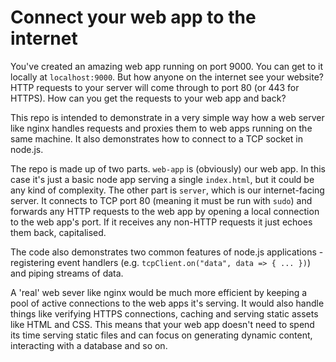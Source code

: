 Connect your web app to the internet
====================================

You've created an amazing web app running on port 9000. You can get to it locally at `localhost:9000`. But how anyone on the internet see your website? HTTP requests to your server will come through to port 80 (or 443 for HTTPS). How can you get the requests to your web app and back?

This repo is intended to demonstrate in a very simple way how a web server like nginx handles requests and proxies them to web apps running on the same machine. It also demonstrates how to connect to a TCP socket in node.js.

The repo is made up of two parts. `web-app` is (obviously) our web app. In this case it's just a basic node app serving a single `index.html`, but it could be any kind of complexity. The other part is `server`, which is our internet-facing server. It connects to TCP port 80 (meaning it must be run with `sudo`) and forwards any HTTP requests to the web app by opening a local connection to the web app's port. If it receives any non-HTTP requests it just echoes them back, capitalised.

The code also demonstrates two common features of node.js applications - registering event handlers (e.g. `tcpClient.on("data", data => { ... })`) and piping streams of data.

A 'real' web sever like nginx would be much more efficient by keeping a pool of active connections to the web apps it's serving. It would also handle things like verifying HTTPS connections, caching and serving static assets like HTML and CSS. This means that your web app doesn't need to spend its time serving static files and can focus on generating dynamic content, interacting with a database and so on.
